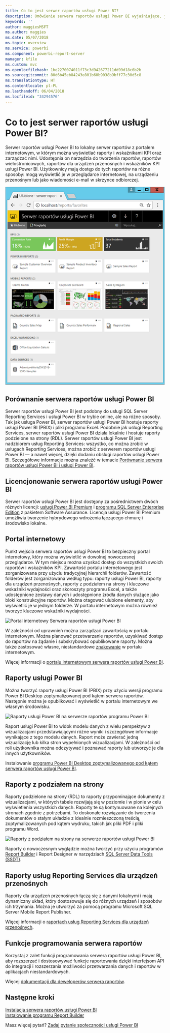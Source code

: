 ```yaml
---
title: Co to jest serwer raportów usługi Power BI?
description: Omówienie serwera raportów usługi Power BI wyjaśniające, jak współpracuje on z usługami SQL Server Reporting Services (SSRS) i pozostałymi elementami usługi Power BI.
keywords: ''
author: maggiesMSFT
ms.author: maggies
ms.date: 05/07/2018
ms.topic: overview
ms.service: powerbi
ms.component: powerbi-report-server
manager: kfile
ms.custom: mvc
ms.openlocfilehash: 1be2270074011f73c3d942677211dd99d18c6b2b
ms.sourcegitcommit: 80d6b45eb84243e801b60b9038b9bff77c30d5c8
ms.translationtype: HT
ms.contentlocale: pl-PL
ms.lasthandoff: 06/04/2018
ms.locfileid: "34294576"
---
```

# <a name="what-is-power-bi-report-server"></a>Co to jest serwer raportów usługi Power BI?

Serwer raportów usługi Power BI to lokalny serwer raportów z portalem internetowym, w którym można wyświetlać raporty i wskaźnikami KPI oraz zarządzać nimi. Udostępnia on narzędzia do tworzenia raportów, raportów wielostronicowych, raportów dla urządzeń przenośnych i wskaźników KPI usługi Power BI. Użytkownicy mają dostęp do tych raportów na różne sposoby: mogą wyświetlić je w przeglądarce internetowej, na urządzeniu przenośnym lub jako wiadomości e-mail w skrzynce odbiorczej.

![Portal internetowy Serwera raportów usługi Power BI](media/get-started/power-bi-report-server-overview.png)

## <a name="comparing-power-bi-report-server"></a>Porównanie serwera raportów usługi Power BI 
Serwer raportów usługi Power BI jest podobny do usługi SQL Server Reporting Services i usługi Power BI w trybie online, ale na różne sposoby. Tak jak usługa Power BI, serwer raportów usługi Power BI hostuje raporty usługi Power BI (PBIX) i pliki programu Excel. Podobnie jak usługi Reporting Services, serwer raportów usługi Power BI działa lokalnie i hostuje raporty podzielone na strony (RDL). Serwer raportów usługi Power BI jest nadzbiorem usług Reporting Services: wszystko, co można zrobić w usługach Reporting Services, można zrobić z serwerem raportów usługi Power BI — a nawet więcej, dzięki dodaniu obsługi raportów usługi Power BI. Szczegółowe informacje można znaleźć w temacie [Porównanie serwera raportów usługi Power BI i usługi Power BI](compare-report-server-service.md).

## <a name="licensing-power-bi-report-server"></a>Licencjonowanie serwera raportów usługi Power BI
Serwer raportów usługi Power BI jest dostępny za pośrednictwem dwóch różnych licencji: [usługi Power BI Premium](../service-premium.md) i [programu SQL Server Enterprise Edition](https://www.microsoft.com/sql-server/sql-server-2017-editions) z pakietem Software Assurance. Licencja usługi Power BI Premium umożliwia tworzenie hybrydowego wdrożenia łączącego chmurę i środowisko lokalne.  

## <a name="web-portal"></a>Portal internetowy
Punkt wejścia serwera raportów usługi Power BI to bezpieczny portal internetowy, który można wyświetlić w dowolnej nowoczesnej przeglądarce. W tym miejscu można uzyskać dostęp do wszystkich swoich raportów i wskaźników KPI. Zawartość portalu internetowego jest zorganizowana przy użyciu tradycyjnej hierarchii folderów. Zawartość folderów jest zorganizowana według typu: raporty usługi Power BI, raporty dla urządzeń przenośnych, raporty z podziałem na strony i kluczowe wskaźniki wydajności oraz skoroszyty programu Excel, a także udostępnione zestawy danych i udostępnione źródła danych służące jako bloki konstrukcyjne raportów. Można otagować ulubione elementy, aby wyświetlić je w jednym folderze. W portalu internetowym można również tworzyć kluczowe wskaźniki wydajności. 

![Portal internetowy Serwera raportów usługi Power BI](media/get-started/web-portal.png)

W zależności od uprawnień można zarządzać zawartością w portalu internetowym. Można planować przetwarzanie raportów, uzyskiwać dostęp do raportów na żądanie i subskrybować opublikowane raporty. Można także zastosować własne, niestandardowe [znakowanie](https://docs.microsoft.com/sql/reporting-services/branding-the-web-portal) w portalu internetowym. 

Więcej informacji o [portalu internetowym serwera raportów usługi Power BI](https://docs.microsoft.com/sql/reporting-services/web-portal-ssrs-native-mode).

## <a name="power-bi-reports"></a>Raporty usługi Power BI
Można tworzyć raporty usługi Power BI (PBIX) przy użyciu wersji programu Power BI Desktop zoptymalizowanej pod kątem serwera raportów. Następnie można je opublikować i wyświetlić w portalu internetowym we własnym środowisku.

![Raporty usługi Power BI na serwerze raportów programu Power BI](media/get-started/powerbi-reports.png)

Raport usługi Power BI to widok modelu danych z wielu perspektyw z wizualizacjami przedstawiającymi różne wyniki i szczegółowe informacje wynikające z tego modelu danych.  Raport może zawierać jedną wizualizację lub kilka stron wypełnionych wizualizacjami. W zależności od roli użytkownika można odczytywać i poznawać raporty lub utworzyć je dla innych użytkowników.

Instalowanie [programu Power BI Desktop zoptymalizowanego pod kątem serwera raportów usługi Power BI](quickstart-create-powerbi-report.md).

## <a name="paginated-reports"></a>Raporty z podziałem na strony
Raporty podzielone na strony (RDL) to raporty przypominające dokumenty z wizualizacjami, w których tabele rozwijają się w poziomie i w pionie w celu wyświetlenia wszystkich danych. Raporty te są kontynuowane na kolejnych stronach zgodnie z potrzebami. To doskonałe rozwiązanie do tworzenia dokumentów o stałym układzie z idealnie rozmieszczoną treścią, zoptymalizowanych pod kątem wydruku, takich jak pliki PDF i pliki programu Word.

![Raporty z podziałem na strony na serwerze raportów usługi Power BI](media/get-started/paginated-reports.png)

Raporty o nowoczesnym wyglądzie można tworzyć przy użyciu programów [Report Builder](https://docs.microsoft.com/sql/reporting-services/report-builder/report-builder-in-sql-server-2016) i Report Designer w narzędziach [SQL Server Data Tools (SSDT)](https://docs.microsoft.com/sql/reporting-services/tools/reporting-services-in-sql-server-data-tools-ssdt).

## <a name="reporting-services-mobile-reports"></a>Raporty usług Reporting Services dla urządzeń przenośnych
Raporty dla urządzeń przenośnych łączą się z danymi lokalnymi i mają dynamiczny układ, który dostosowuje się do różnych urządzeń i sposobów ich trzymania. Można je utworzyć za pomocą programu Microsoft SQL Server Mobile Report Publisher.

Więcej informacji o [raportach usług Reporting Services dla urządzeń przenośnych](https://docs.microsoft.com/sql/reporting-services/mobile-reports/create-mobile-reports-with-sql-server-mobile-report-publisher). 

## <a name="report-server-programming-features"></a>Funkcje programowania serwera raportów
Korzystaj z zalet funkcji programowania serwera raportów usługi Power BI, aby rozszerzać i dostosowywać funkcje raportowania dzięki interfejsom API do integracji i rozszerzania możliwości przetwarzania danych i raportów w aplikacjach niestandardowych.

Więcej [dokumentacji dla deweloperów serwera raportów](https://docs.microsoft.com/sql/reporting-services/reporting-services-developer-documentation).

## <a name="next-steps"></a>Następne kroki
[Instalacja serwera raportów usługi Power BI](install-report-server.md)  
[Instalowanie programu Report Builder](https://docs.microsoft.com/sql/reporting-services/install-windows/install-report-builder)  

Masz więcej pytań? [Zadaj pytanie społeczności usługi Power BI](https://community.powerbi.com/)


